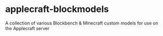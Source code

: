 # applecraft-blockmodels
A collection of various Blockbench &amp; Minecraft custom models for use on the Applecraft server
